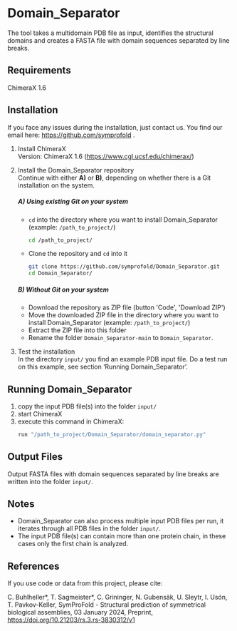 # Domain_Separator

The tool takes a multidomain PDB file as input, identifies the structural domains and creates a FASTA file with domain sequences separated by line breaks.


## Requirements
ChimeraX 1.6  


## Installation
If you face any issues during the installation, just contact us. You find our email here: https://github.com/symprofold .

1.  Install ChimeraX  
    Version: ChimeraX 1.6 (https://www.cgl.ucsf.edu/chimerax/)

2.  Install the Domain_Separator repository  
    Continue with either **A)** or **B)**, depending on whether there is a Git installation on the system.
    
    ##### A) Using existing Git on your system
    *   `cd` into the directory where you want to install Domain_Separator (example: `/path_to_project/`)
        ```bash
        cd /path_to_project/
        ```
    *   Clone the repository and `cd` into it
        ```bash
        git clone https://github.com/symprofold/Domain_Separator.git
        cd Domain_Separator/
        ```

    ##### B) Without Git on your system
    *   Download the repository as ZIP file (button 'Code', 'Download ZIP')
    *   Move the downloaded ZIP file in the directory where you want to install Domain_Separator (example: `/path_to_project/`)
    *   Extract the ZIP file into this folder
    * Rename the folder `Domain_Separator-main` to `Domain_Separator`.

3.  Test the installation  
    In the directory `input/` you find an example PDB input file. Do a test run on this example, see section ‘Running Domain_Separator’.


## Running Domain_Separator
1.  copy the input PDB file(s) into the folder `input/`
2.  start ChimeraX
3.  execute this command in ChimeraX:  
    ```bash
    run "/path_to_project/Domain_Separator/domain_separator.py"
    ```


## Output Files
Output FASTA files with domain sequences separated by line breaks are written into the folder `input/`.


## Notes
*   Domain_Separator can also process multiple input PDB files per run, it iterates through all PDB files in the folder `input/`.
*   The input PDB file(s) can contain more than one protein chain, in these cases only the first chain is analyzed.


## References

If you use code or data from this project, please cite: 

C. Buhlheller*, T. Sagmeister*, C. Grininger, N. Gubensäk, U. Sleytr, I. Usón, T. Pavkov-Keller, SymProFold - Structural prediction of symmetrical biological assemblies, 03 January 2024, Preprint, https://doi.org/10.21203/rs.3.rs-3830312/v1
